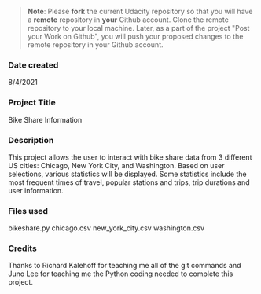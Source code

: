 >**Note**: Please **fork** the current Udacity repository so that you will have a **remote** repository in **your** Github account. Clone the remote repository to your local machine. Later, as a part of the project "Post your Work on Github", you will push your proposed changes to the remote repository in your Github account.

### Date created
8/4/2021

### Project Title
Bike Share Information

### Description
This project allows the user to interact with bike share data from 3 different US cities: Chicago, New York City, and Washington. Based on user selections, various statistics will be displayed. Some statistics include the most frequent times of travel, popular stations and trips, trip durations and user information.

### Files used
bikeshare.py
chicago.csv
new_york_city.csv
washington.csv

### Credits
Thanks to Richard Kalehoff for teaching me all of the git commands and Juno Lee for teaching me the Python coding needed to complete this project.
